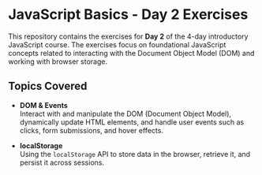 # JavaScript Basics - Day 2 Exercises

This repository contains the exercises for **Day 2** of the 4-day introductory JavaScript course. The exercises focus on foundational JavaScript concepts related to interacting with the Document Object Model (DOM) and working with browser storage.

## Topics Covered

- **DOM & Events**  
  Interact with and manipulate the DOM (Document Object Model), dynamically update HTML elements, and handle user events such as clicks, form submissions, and hover effects.

- **localStorage**  
  Using the `localStorage` API to store data in the browser, retrieve it, and persist it across sessions.
